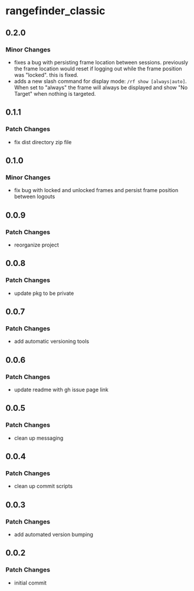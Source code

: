 # rangefinder_classic

## 0.2.0

### Minor Changes

- fixes a bug with persisting frame location between sessions. previously the frame location would reset if logging out while the frame position was "locked". this is fixed.
- adds a new slash command for display mode: `/rf show [always|auto]`. When set to "always" the frame will always be displayed and show "No Target" when nothing is targeted.

## 0.1.1

### Patch Changes

- fix dist directory zip file

## 0.1.0

### Minor Changes

- fix bug with locked and unlocked frames and persist frame position between logouts

## 0.0.9

### Patch Changes

- reorganize project

## 0.0.8

### Patch Changes

- update pkg to be private

## 0.0.7

### Patch Changes

- add automatic versioning tools

## 0.0.6

### Patch Changes

- update readme with gh issue page link

## 0.0.5

### Patch Changes

- clean up messaging

## 0.0.4

### Patch Changes

- clean up commit scripts

## 0.0.3

### Patch Changes

- add automated version bumping

## 0.0.2

### Patch Changes

- initial commit
